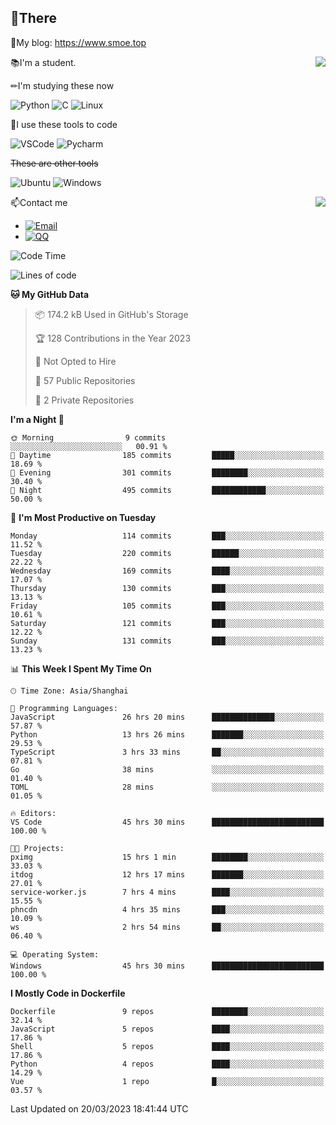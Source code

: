 
## 👏There

📰My blog: https://www.smoe.top

<img align="right" src="https://github-readme-stats.vercel.app/api/top-langs/?username=AkashiCoin"/>


📚I'm a student.

✏I'm studying these now

![Python](https://img.shields.io/badge/-Python-blue?style=flat-square&logo=Python&logoColor=fff)
![C](https://img.shields.io/badge/-C-585858?style=flat-square&logo=C&logoColor=fff)
![Linux](https://img.shields.io/badge/-Linux-black?style=flat-square&logo=Linux&logoColor=fff)

🔨I use these tools to code

![VSCode](https://img.shields.io/badge/-VSCode-blue?style=flat-square&logo=visualstudiocode&logoColor=fff)
![Pycharm](https://img.shields.io/badge/-Pycharm-green?style=flat-square&logo=pycharm&logoColor=fff)

 ~~These are other tools~~

![Ubuntu](https://img.shields.io/badge/-Ubuntu-orange?style=flat-square&logo=Ubuntu&logoColor=fff)
![Windows](https://img.shields.io/badge/-Windows-blue?style=flat-square&logo=Windows&logoColor=fff)

<img align="right" src="https://github-readme-stats.vercel.app/api?username=AkashiCoin" />


📫Contact me

* [![Email](https://img.shields.io/badge/Email-l1040186796@gmail.com-1?style=social&logoColor=fff)](mailto:l1040186796@gmail.com)
* [![QQ](https://img.shields.io/badge/QQ-1040186796-1?style=social&logoColor=fff)](tencent://AddContact/?fromId=45&fromSubId=1&subcmd=all&uin=1040186796&website=www.oicqzone.com)

<!--START_SECTION:waka-->
![Code Time](http://img.shields.io/badge/Code%20Time-654%20hrs%2021%20mins-blue)

![Lines of code](https://img.shields.io/badge/From%20Hello%20World%20I%27ve%20Written-237.4%20thousand%20lines%20of%20code-blue)

**🐱 My GitHub Data** 

> 📦 174.2 kB Used in GitHub's Storage 
 > 
> 🏆 128 Contributions in the Year 2023
 > 
> 🚫 Not Opted to Hire
 > 
> 📜 57 Public Repositories 
 > 
> 🔑 2 Private Repositories 
 > 
**I'm a Night 🦉** 

```text
🌞 Morning                9 commits           ░░░░░░░░░░░░░░░░░░░░░░░░░   00.91 % 
🌆 Daytime                185 commits         █████░░░░░░░░░░░░░░░░░░░░   18.69 % 
🌃 Evening                301 commits         ████████░░░░░░░░░░░░░░░░░   30.40 % 
🌙 Night                  495 commits         ████████████░░░░░░░░░░░░░   50.00 % 
```
📅 **I'm Most Productive on Tuesday** 

```text
Monday                   114 commits         ███░░░░░░░░░░░░░░░░░░░░░░   11.52 % 
Tuesday                  220 commits         ██████░░░░░░░░░░░░░░░░░░░   22.22 % 
Wednesday                169 commits         ████░░░░░░░░░░░░░░░░░░░░░   17.07 % 
Thursday                 130 commits         ███░░░░░░░░░░░░░░░░░░░░░░   13.13 % 
Friday                   105 commits         ███░░░░░░░░░░░░░░░░░░░░░░   10.61 % 
Saturday                 121 commits         ███░░░░░░░░░░░░░░░░░░░░░░   12.22 % 
Sunday                   131 commits         ███░░░░░░░░░░░░░░░░░░░░░░   13.23 % 
```


📊 **This Week I Spent My Time On** 

```text
🕑︎ Time Zone: Asia/Shanghai

💬 Programming Languages: 
JavaScript               26 hrs 20 mins      ██████████████░░░░░░░░░░░   57.87 % 
Python                   13 hrs 26 mins      ███████░░░░░░░░░░░░░░░░░░   29.53 % 
TypeScript               3 hrs 33 mins       ██░░░░░░░░░░░░░░░░░░░░░░░   07.81 % 
Go                       38 mins             ░░░░░░░░░░░░░░░░░░░░░░░░░   01.40 % 
TOML                     28 mins             ░░░░░░░░░░░░░░░░░░░░░░░░░   01.05 % 

🔥 Editors: 
VS Code                  45 hrs 30 mins      █████████████████████████   100.00 % 

🐱‍💻 Projects: 
pximg                    15 hrs 1 min        ████████░░░░░░░░░░░░░░░░░   33.03 % 
itdog                    12 hrs 17 mins      ███████░░░░░░░░░░░░░░░░░░   27.01 % 
service-worker.js        7 hrs 4 mins        ████░░░░░░░░░░░░░░░░░░░░░   15.55 % 
phncdn                   4 hrs 35 mins       ███░░░░░░░░░░░░░░░░░░░░░░   10.09 % 
ws                       2 hrs 54 mins       ██░░░░░░░░░░░░░░░░░░░░░░░   06.40 % 

💻 Operating System: 
Windows                  45 hrs 30 mins      █████████████████████████   100.00 % 
```

**I Mostly Code in Dockerfile** 

```text
Dockerfile               9 repos             ████████░░░░░░░░░░░░░░░░░   32.14 % 
JavaScript               5 repos             ████░░░░░░░░░░░░░░░░░░░░░   17.86 % 
Shell                    5 repos             ████░░░░░░░░░░░░░░░░░░░░░   17.86 % 
Python                   4 repos             ████░░░░░░░░░░░░░░░░░░░░░   14.29 % 
Vue                      1 repo              █░░░░░░░░░░░░░░░░░░░░░░░░   03.57 % 
```




 Last Updated on 20/03/2023 18:41:44 UTC
<!--END_SECTION:waka-->
